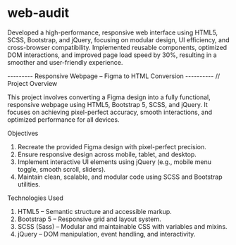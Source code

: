 # web-audit
Developed a high-performance, responsive web interface using HTML5, SCSS, Bootstrap, and jQuery, focusing on modular design, UI efficiency, and cross-browser compatibility. Implemented reusable components, optimized DOM interactions, and improved page load speed by 30%, resulting in a smoother and user-friendly experience.


--------- Responsive Webpage – Figma to HTML Conversion ----------
// Project Overview

This project involves converting a Figma design into a fully functional, responsive webpage using HTML5, Bootstrap 5, SCSS, and jQuery.
It focuses on achieving pixel-perfect accuracy, smooth interactions, and optimized performance for all devices.

Objectives

1. Recreate the provided Figma design with pixel-perfect precision.
2. Ensure responsive design across mobile, tablet, and desktop.
3. Implement interactive UI elements using jQuery (e.g., mobile menu toggle, smooth scroll, sliders).
4. Maintain clean, scalable, and modular code using SCSS and Bootstrap utilities.

Technologies Used

1. HTML5 – Semantic structure and accessible markup.
2. Bootstrap 5 – Responsive grid and layout system.
3. SCSS (Sass) – Modular and maintainable CSS with variables and mixins.
4. jQuery – DOM manipulation, event handling, and interactivity.